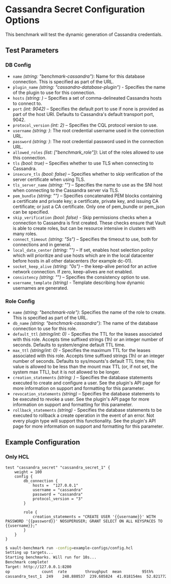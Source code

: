 # Cassandra Secret Configuration Options

This benchmark will test the dynamic generation of Cassandra credentials.

## Test Parameters
### DB Config
- `name` _(string: "benchmark-cassandra")_: Name for this database connection. This is specified as part of the URL.
- `plugin_name` _(string: "cassandra-database-plugin")_ - Specifies the name of the plugin to use for this connection.
- `hosts` _(string: <required>)_ – Specifies a set of comma-delineated Cassandra hosts to connect to.
- `port` _(int: 9042)_ – Specifies the default port to use if none is provided as part of the host URI. Defaults to Cassandra's default transport port, 9042.
- `protocol_version` _(int: 2)_ – Specifies the CQL protocol version to use.
- `username` _(string: <required>)_: The root credential username used in the connection URL.
- `password` _(string: <required>)_: The root credential password used in the connection URL.
- `allowed_roles` _(list: ["benchmark_role"])_: List of the roles allowed to use this connection. 
- `tls` _(bool: true)_ – Specifies whether to use TLS when connecting to Cassandra.
- `insecure_tls` _(bool: false)_ – Specifies whether to skip verification of the server certificate when using TLS.
- `tls_server_name` _(string: "")_ – Specifies the name to use as the SNI host when connecting to the Cassandra server via TLS.
- `pem_bundle` _(string: "")_ – Specifies concatenated PEM blocks containing a certificate and private key; a certificate, private key, and issuing CA certificate; or just a CA certificate. Only one of pem_bundle or pem_json can be specified.
- `skip_verification` _(bool: false)_ - Skip permissions checks when a connection to Cassandra is first created. These checks ensure that Vault is able to create roles, but can be resource intensive in clusters with many roles.
- `connect_timeout` _(string: "5s")_ – Specifies the timeout to use, both for connections and in general.
- `local_data_center` _(string: "")_ – If set, enables host selection policy which will prioritize and use hosts which are in the local datacenter before hosts in all other datacenters (for example dc-01).
- `socket_keep_alive` _(string: "0s")_ – the keep-alive period for an active network connection. If zero, keep-alives are not enabled.
- `consistency` _(string: "")_ – Specifies the consistency option to use.
- `username_template` _(string)_ - Template describing how dynamic usernames are generated.

### Role Config
- `name` _(string: "benchmark-role")_: Specifies the name of the role to create. This is specified as part of the URL.
- `db_name` _(string: "benchmark-cassandra")_: The name of the database connection to use for this role.
- `default_ttl` _(string/int: 0)_ - Specifies the TTL for the leases associated with this role. Accepts time suffixed strings (1h) or an integer number of seconds. Defaults to system/engine default TTL time.
- `max_ttl` _(string/int: 0)_ - Specifies the maximum TTL for the leases associated with this role. Accepts time suffixed strings (1h) or an integer number of seconds. Defaults to sys/mounts's default TTL time; this value is allowed to be less than the mount max TTL (or, if not set, the system max TTL), but it is not allowed to be longer.
- `creation_statements` _(string: <required>)_ – Specifies the database statements executed to create and configure a user. See the plugin's API page for more information on support and formatting for this parameter.
- `revocation_statements` _(string)_ – Specifies the database statements to be executed to revoke a user. See the plugin's API page for more information on support and formatting for this parameter.
- `rollback_statements` _(string)_ - Specifies the database statements to be executed to rollback a create operation in the event of an error. Not every plugin type will support this functionality. See the plugin's API page for more information on support and formatting for this parameter.

## Example Configuration 
### Only HCL
```hcl
test "cassandra_secret" "cassandra_secret_1" {
    weight = 100
    config {
        db_connection {
            hosts =  "127.0.0.1"
            username = "cassandra"
            password = "cassandra"
            protocol_version = "3"
        }

        role {
            creation_statements = "CREATE USER '{{username}}' WITH PASSWORD '{{password}}' NOSUPERUSER; GRANT SELECT ON ALL KEYSPACES TO {{username}};"
        }
    }
}
```

```bash
$ vault-benchmark run -config=example-configs/config.hcl
Setting up targets...
Starting benchmarks. Will run for 10s...
Benchmark complete!
Target: http://127.0.0.1:8200
op              count  rate        throughput  mean         95th%        99th%        successRatio
cassandra_test_1  249    248.880537  239.605824  41.018154ms  52.821772ms  58.667201ms  100.00%
```
